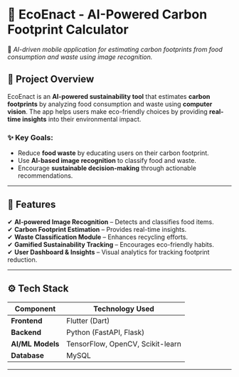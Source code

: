 # 🌱 EcoEnact - AI-Powered Carbon Footprint Calculator

🚀 *AI-driven mobile application for estimating carbon footprints from food consumption and waste using image recognition.*

## 📖 Project Overview
EcoEnact is an **AI-powered sustainability tool** that estimates **carbon footprints** by analyzing food consumption and waste using **computer vision**. The app helps users make eco-friendly choices by providing **real-time insights** into their environmental impact.

### ✨ Key Goals:
- Reduce **food waste** by educating users on their carbon footprint.
- Use **AI-based image recognition** to classify food and waste.
- Encourage **sustainable decision-making** through actionable recommendations.

---

## 🌟 Features
✔ **AI-powered Image Recognition** – Detects and classifies food items.  
✔ **Carbon Footprint Estimation** – Provides real-time insights.  
✔ **Waste Classification Module** – Enhances recycling efforts.  
✔ **Gamified Sustainability Tracking** – Encourages eco-friendly habits.  
✔ **User Dashboard & Insights** – Visual analytics for tracking footprint reduction.  

---

## ⚙️ Tech Stack

| Component        | Technology Used |
|-----------------|----------------|
| **Frontend**    | Flutter (Dart)  |
| **Backend**     | Python (FastAPI, Flask) |
| **AI/ML Models** | TensorFlow, OpenCV, Scikit-learn |
| **Database**    | MySQL |

---
